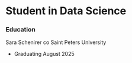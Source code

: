 # Student in Data Science

### Education
Sara Schenirer co Saint Peters University
- Graduating August 2025
